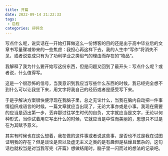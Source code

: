 ```yaml
---
title: 开篇
date: 2022-09-14 21:22:33
tags: 
 - 启程
categories: 碎碎念
---
```


写点什么呢，说实话在一开始打算做这么一份博客的目的还是出于高中毕业后的文章书写量骤减带来的一些焦虑：我担心再这样下去，我的人生中“写作”将消失不见，或者说变成只有为了功利学业之类俗气的理由而存在的“物品”。<!--more-->

我解释了我为什么要开始写这份东西，但是问题又回到了最开头：写点什么呢？或者说，什么值得写。

这是一个很恐怖的信号，当我意识到我应当写些什么东西的时候，我已经完全想不到什么可以让我坐下来，用文字将我自己的经历或者是感受写下来。

于是乎解决方案很快便浮现在我脑子里，总之无论什么，当我在脑内自动把一件事情组织成语言的时候，一篇文章就应当出现了，无论大事亦或是小事。我现在需要的应当是迈出第一步，丢弃那过往学生时代的自负，文字就应当是文字，无论以何种形式，当你试着用它写出什么的时候，它就应当是中性而美丽的，思想只不过是在为其赋予意义。

其实有时候也在这么想着，我在做的这件事或者说这些事，是否也不过是我在试图证明我的存在？但是谈论是否以及虚无主义之类的是有趣但是枯燥且繁杂的，这句话也就权当是对当我写完《开篇》想做结尾时，脑子里一闪而过的想法的记录吧。
